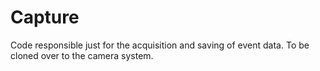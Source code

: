 # Capture
Code responsible just for the acquisition and saving of event data. To be cloned over to the camera system.
